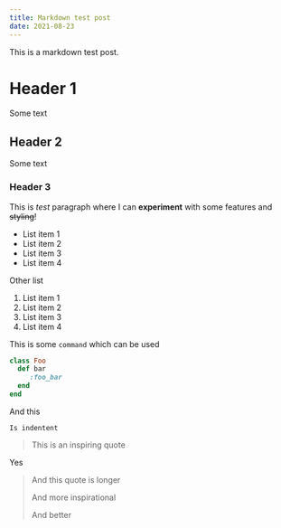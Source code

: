```yaml
---
title: Markdown test post
date: 2021-08-23
---
```


This is a markdown test post.

# Header 1

Some text

## Header 2

Some text

### Header 3

This is *test* paragraph where I can **experiment** with some features and ~~styling~~!

* List item 1
* List item 2
* List item 3
* List item 4

Other list

1. List item 1
1. List item 2
1. List item 3
1. List item 4

This is some `command` which can be used

```ruby
class Foo
  def bar
     :foo_bar
  end
end
```

And this

	Is indentent

> This is an inspiring quote

Yes

> And this quote is longer
>
> And more inspirational
>
> And better

[foo]: http://duckduckgo.com
